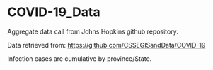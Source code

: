 # COVID-19_Data
Aggregate data call from Johns Hopkins github repository.

Data retrieved from: https://github.com/CSSEGISandData/COVID-19

Infection cases are cumulative by province/State. 


